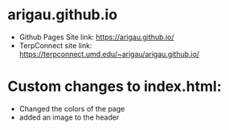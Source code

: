 # arigau.github.io
- Github Pages Site link: https://arigau.github.io/
- TerpConnect site link: https://terpconnect.umd.edu/~arigau/arigau.github.io/

# Custom changes to index.html:
- Changed the colors of the page
- added an image to the header